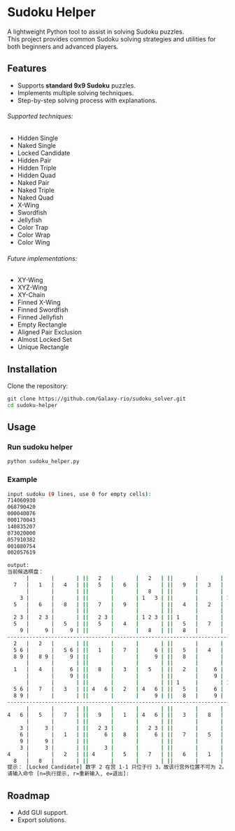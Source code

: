 # Sudoku Helper

A lightweight Python tool to assist in solving Sudoku puzzles.  
This project provides common Sudoku solving strategies and utilities for both beginners and advanced players.

## Features
- Supports **standard 9x9 Sudoku** puzzles.
- Implements multiple solving techniques.
- Step-by-step solving process with explanations.

###### Supported techniques:
- Hidden Single
- Naked Single
- Locked Candidate
- Hidden Pair
- Hidden Triple
- Hidden Quad
- Naked Pair
- Naked Triple
- Naked Quad
- X-Wing
- Swordfish
- Jellyfish
- Color Trap
- Color Wrap
- Color Wing
###### Future implementations:
- XY-Wing
- XYZ-Wing
- XY-Chain
- Finned X-Wing
- Finned Swordfish
- Finned Jellyfish
- Empty Rectangle
- Aligned Pair Exclusion
- Almost Locked Set
- Unique Rectangle


## Installation

Clone the repository:
```bash
git clone https://github.com/Galaxy-rio/sudoku_solver.git
cd sudoku-helper
```


## Usage

### Run sudoku helper
```bash
python sudoku_helper.py
```

### Example

```bash
input sudoku (9 lines, use 0 for empty cells):
714060930
068790420
000040076
000170043
140835207
073020000
057910382
001080754
002057619

output:
当前候选棋盘：
      |       |       | ||   2   |       |   2   | ||       |       |       |
  7   |   1   |   4   | ||   5   |   6   |       | ||   9   |   3   |   5   |
      |       |       | ||       |       |   8   | ||       |       |   8   |
    3 |       |       | ||       |       | 1   3 | ||       |       | 1     |
  5   |   6   |   8   | ||   7   |   9   |       | ||   4   |   2   |   5   |
      |       |       | ||       |       |       | ||       |       |       |
  2 3 |   2 3 |       | ||   2 3 |       | 1 2 3 | || 1     |       |       |
  5   |       |   5   | ||   5   |   4   |       | ||   5   |   7   |   6   |
    9 |     9 |     9 | ||       |       |   8   | ||   8   |       |       |
------------------------------------------------------------------------------
  2   |   2   |       | ||       |       |       | ||       |       |       |
  5 6 |       |   5 6 | ||   1   |   7   |     6 | ||   5   |   4   |   3   |
  8 9 |   8 9 |     9 | ||       |       |     9 | ||   8   |       |       |
      |       |       | ||       |       |       | ||       |       |       |
  1   |   4   |     6 | ||   8   |   3   |   5   | ||   2   |     6 |   7   |
      |       |     9 | ||       |       |       | ||       |     9 |       |
      |       |       | ||       |       |       | || 1     |       | 1     |
  5 6 |   7   |   3   | || 4   6 |   2   | 4   6 | ||   5   |     6 |   5   |
  8 9 |       |       | ||       |       |     9 | ||   8   |     9 |   8   |
------------------------------------------------------------------------------
      |       |       | ||       |       |       | ||       |       |       |
4   6 |   5   |   7   | ||   9   |   1   | 4   6 | ||   3   |   8   |   2   |
      |       |       | ||       |       |       | ||       |       |       |
    3 |     3 |       | ||   2 3 |       |   2 3 | ||       |       |       |
    6 |       |   1   | ||     6 |   8   |     6 | ||   7   |   5   |   4   |
    9 |     9 |       | ||       |       |       | ||       |       |       |
    3 |     3 |       | ||     3 |       |       | ||       |       |       |
4     |       |   2   | || 4     |   5   |   7   | ||   6   |   1   |   9   |
  8   |   8   |       | ||       |       |       | ||       |       |       |
提示： [Locked Candidate] 数字 2 在宫 1-1 只位于行 3，故该行宫外位置不可为 2。
请输入命令 [n=执行提示, r=重新输入, e=退出]:
```

## Roadmap

- Add GUI support.
- Export solutions.

